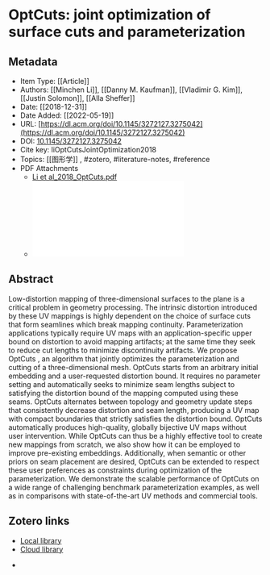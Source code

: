 # OptCuts: joint optimization of surface cuts and parameterization
## Metadata

* Item Type: [[Article]]
* Authors: [[Minchen Li]], [[Danny M. Kaufman]], [[Vladimir G. Kim]], [[Justin Solomon]], [[Alla Sheffer]]
* Date: [[2018-12-31]]
* Date Added: [[2022-05-19]]
* URL: [https://dl.acm.org/doi/10.1145/3272127.3275042](https://dl.acm.org/doi/10.1145/3272127.3275042)
* DOI: [10.1145/3272127.3275042](https://doi.org/10.1145/3272127.3275042)
* Cite key: liOptCutsJointOptimization2018
* Topics: [[图形学]]
, #zotero, #literature-notes, #reference
* PDF Attachments
	- [Li et al_2018_OptCuts.pdf](zotero://open-pdf/library/items/PKDKE4CC)
	- ![Li et al_2018_OptCuts.pdf](../assets/Li_et_al_2018_OptCuts_1653033707713_0.pdf)
## Abstract

Low-distortion mapping of three-dimensional surfaces to the plane is a critical problem in geometry processing. The intrinsic distortion introduced by these UV mappings is highly dependent on the choice of surface cuts that form seamlines which break mapping continuity. Parameterization applications typically require UV maps with an application-specific upper bound on distortion to avoid mapping artifacts; at the same time they seek to reduce cut lengths to minimize discontinuity artifacts. We propose
            OptCuts
            , an algorithm that jointly optimizes the parameterization and cutting of a three-dimensional mesh. OptCuts starts from an arbitrary initial embedding and a user-requested distortion bound. It requires no parameter setting and automatically seeks to minimize seam lengths subject to satisfying the distortion bound of the mapping computed using these seams. OptCuts alternates between topology and geometry update steps that consistently decrease distortion and seam length, producing a UV map with compact boundaries that strictly satisfies the distortion bound. OptCuts automatically produces high-quality, globally bijective UV maps without user intervention. While OptCuts can thus be a highly effective tool to create new mappings from scratch, we also show how it can be employed to improve pre-existing embeddings. Additionally, when semantic or other priors on seam placement are desired, OptCuts can be extended to respect these user preferences as constraints during optimization of the parameterization. We demonstrate the scalable performance of OptCuts on a wide range of challenging benchmark parameterization examples, as well as in comparisons with state-of-the-art UV methods and commercial tools.
##  Zotero links
* [Local library](zotero://select/items/1_WPNARGEK)
* [Cloud library](http://zotero.org/users/8989203/items/WPNARGEK)
-